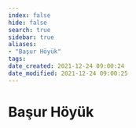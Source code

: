 ```yaml
---
index: false
hide: false
search: true
sidebar: true
aliases:
- "Başur Höyük"
tags:
date_created: 2021-12-24 09:00:24
date_modified: 2021-12-24 09:00:25
---
```


# Başur Höyük
